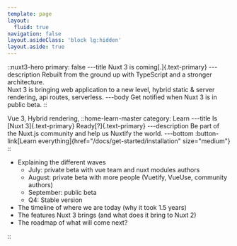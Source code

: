 ```yaml
---
template: page
layout:
  fluid: true
navigation: false
layout.asideClass: 'block lg:hidden'
layout.aside: true
---
```



::nuxt3-hero
primary: false
---title
Nuxt 3 is coming[.]{.text-primary}
---description
Rebuilt from the ground up with TypeScript and a stronger architecture.<br>
Nuxt 3 is bringing web application to a new level, hybrid static & server rendering, api routes, serverless.
---body
Get notified when Nuxt 3 is in public beta.
::

Vue 3, Hybrid rendering, 
::home-learn-master
category: Learn
---title
Is [Nuxt 3]{.text-primary} Ready[?]{.text-primary}
---description
Be part of the Nuxt.js community and help us Nuxtify the world.
---bottom
:button-link[Learn everything]{href="/docs/get-started/installation" size="medium"}
::

- Explaining the different waves
  - July: private beta with vue team and nuxt modules authors
  - August: private beta with more people (Vuetify, VueUse, community authors)
  - September: public beta
  - Q4: Stable version
- The timeline of where we are today (why it took 1.5 years)
- The features Nuxt 3 brings (and what does it bring to Nuxt 2)
- The roadmap of what will come next?

::
